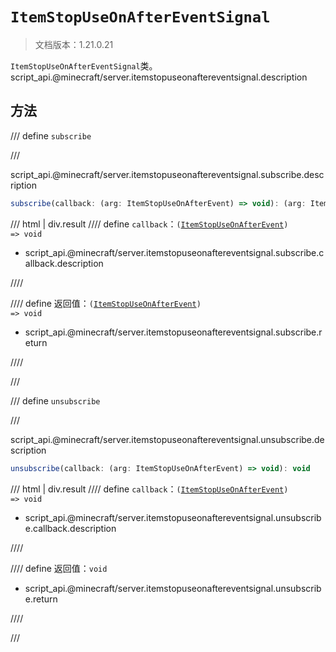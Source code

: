 # `ItemStopUseOnAfterEventSignal`

> 文档版本：1.21.0.21

`ItemStopUseOnAfterEventSignal`类。script_api.@minecraft/server.itemstopuseonaftereventsignal.description

## 方法

/// define
`subscribe`


///

script_api.@minecraft/server.itemstopuseonaftereventsignal.subscribe.description

```js
subscribe(callback: (arg: ItemStopUseOnAfterEvent) => void): (arg: ItemStopUseOnAfterEvent) => void
```

/// html | div.result
//// define
`callback`：<code>(<a href="../itemstopuseonafterevent/">ItemStopUseOnAfterEvent</a>) =&gt; void</code>

- script_api.@minecraft/server.itemstopuseonaftereventsignal.subscribe.callback.description


////

//// define
返回值：<code>(<a href="../itemstopuseonafterevent/">ItemStopUseOnAfterEvent</a>) =&gt; void</code>

- script_api.@minecraft/server.itemstopuseonaftereventsignal.subscribe.return


////

///


/// define
`unsubscribe`


///

script_api.@minecraft/server.itemstopuseonaftereventsignal.unsubscribe.description

```js
unsubscribe(callback: (arg: ItemStopUseOnAfterEvent) => void): void
```

/// html | div.result
//// define
`callback`：<code>(<a href="../itemstopuseonafterevent/">ItemStopUseOnAfterEvent</a>) =&gt; void</code>

- script_api.@minecraft/server.itemstopuseonaftereventsignal.unsubscribe.callback.description


////

//// define
返回值：`void`

- script_api.@minecraft/server.itemstopuseonaftereventsignal.unsubscribe.return


////

///

